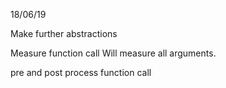 18/06/19

Make further abstractions

Measure function call
    Will measure all arguments.

    


pre and post process function call
